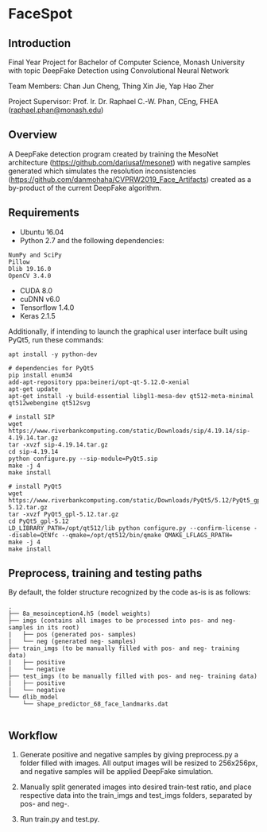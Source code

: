 # FaceSpot

## Introduction

Final Year Project for Bachelor of Computer Science, Monash University with topic DeepFake Detection using Convolutional Neural Network

Team Members: Chan Jun Cheng, Thing Xin Jie, Yap Hao Zher

Project Supervisor: Prof. Ir. Dr. Raphael C.-W. Phan, CEng, FHEA (raphael.phan@monash.edu)


## Overview

A DeepFake detection program created by training the MesoNet architecture (https://github.com/dariusaf/mesonet) with negative samples generated which simulates the resolution inconsistencies (https://github.com/danmohaha/CVPRW2019_Face_Artifacts) created as a by-product of the current DeepFake algorithm.


## Requirements

- Ubuntu 16.04
- Python 2.7 and the following dependencies:
```
NumPy and SciPy
Pillow
Dlib 19.16.0
OpenCV 3.4.0
```
- CUDA 8.0
- cuDNN v6.0
- Tensorflow 1.4.0
- Keras 2.1.5


Additionally, if intending to launch the graphical user interface built using PyQt5, run these commands:

```
apt install -y python-dev

# dependencies for PyQt5
pip install enum34
add-apt-repository ppa:beineri/opt-qt-5.12.0-xenial
apt-get update
apt-get install -y build-essential libgl1-mesa-dev qt512-meta-minimal qt512webengine qt512svg

# install SIP
wget https://www.riverbankcomputing.com/static/Downloads/sip/4.19.14/sip-4.19.14.tar.gz
tar -xvzf sip-4.19.14.tar.gz
cd sip-4.19.14
python configure.py --sip-module=PyQt5.sip
make -j 4
make install

# install PyQt5
wget https://www.riverbankcomputing.com/static/Downloads/PyQt5/5.12/PyQt5_gpl-5.12.tar.gz
tar -xvzf PyQt5_gpl-5.12.tar.gz
cd PyQt5_gpl-5.12
LD_LIBRARY_PATH=/opt/qt512/lib python configure.py --confirm-license --disable=QtNfc --qmake=/opt/qt512/bin/qmake QMAKE_LFLAGS_RPATH=
make -j 4
make install
```

## Preprocess, training and testing paths

By default, the folder structure recognized by the code as-is is as follows:

```
.
├── 8a_mesoinception4.h5 (model weights)
├── imgs (contains all images to be processed into pos- and neg- samples in its root)
|   ├── pos (generated pos- samples)
|   └── neg (generated neg- samples)
├── train_imgs (to be manually filled with pos- and neg- training data)
|   ├── positive
|   └── negative
├── test_imgs (to be manually filled with pos- and neg- training data)
|   ├── positive
|   └── negative
└── dlib_model
    └── shape_predictor_68_face_landmarks.dat
    
```
    
## Workflow

1. Generate positive and negative samples by giving preprocess.py a folder filled with images. All output images will be resized to 256x256px, and negative samples will be applied DeepFake simulation.

2. Manually split generated images into desired train-test ratio, and place respective data into the train_imgs and test_imgs folders, separated by pos- and neg-.

3. Run train.py and test.py.
